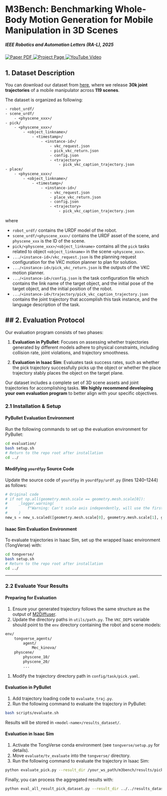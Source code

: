 # M3Bench: Benchmarking Whole-Body Motion Generation for Mobile Manipulation in 3D Scenes

##### IEEE Robotics and Automation Letters (RA-L), 2025

<p align="left">
    <a href='https://arxiv.org/pdf/2410.06678'>
      <img src='https://img.shields.io/badge/Paper-PDF-red?style=plastic&logo=adobeacrobatreader&logoColor=red' alt='Paper PDF'>
    </a>
    <a href='https://zeyuzhang.com/papers/m3bench'>
      <img src='https://img.shields.io/badge/Project-Page-blue?style=plastic&logo=Google%20chrome&logoColor=blue' alt='Project Page'>
    </a>
    <a href='https://youtu.be/TwJQnRm663M' target='_blank'>
      <img src='https://img.shields.io/badge/YouTube-Video-6f42c1?style=plastic&logo=youtube&logoColor=white' alt='YouTube Video'>
    </a>
</p>

## 1. Dataset Description

You can download our dataset from [here](https://huggingface.co/datasets/M3Bench/M3Bench), where we release **30k joint trajectories** of a mobile manipulator across **119 scenes**. 

The dataset is organized as following:

```tex
- robot_urdf/
- scene_urdf/
	- <physcene_xxx>/
- pick/
	- <physcene_xxx>/
		- <object_linkname>/
			- <timestamp>/
				- <instance-id>/
					- vkc_request.json
					- pick_vkc_return.json
					- config.json
					- <trajectory>
						- pick_vkc_caption_trajectory.json
- place/
	- <physcene_xxx>/
		- <object_linkname>/
			- <timestamp>/
				- <instance-id>/
					- vkc_request.json
					- place_vkc_return.json
					- config.json
					- <trajectory>
						- pick_vkc_caption_trajectory.json
```

where 
- `robot_urdf/` contains the URDF model of the robot.
- `scene_urdf/<physcene_xxx>/` contains the URDF asset of the scene, and `physcene_xxx` is the ID of the scene.
- `pick/<physcene_xxx>/<object_linkname>` contains all the `pick` tasks related to object `<object_linkname>` in the scene `<physcene_xxx>`.
- `.../<instance-id>/vkc_request.json` is the planning request configuration for the VKC motion planner to plan for solution. 
- `.../<instance-id>/pick_vkc_return.json` is the outputs of the VKC motion planner.
- `.../<instance-id>/config.json` is the task configuration file which contains the link name of the target object, and the initial pose of the target object, and the initial position of the robot.
- `.../<instance-id>/trajectory/pick_vkc_caption_trajectory.json` contains the joint trajectory that accomplish this task instance, and the language description of the task.

## ## 2. Evaluation Protocol

Our evaluation program consists of two phases:

1. **Evaluation in PyBullet**: Focuses on assessing whether trajectories generated by different models adhere to physical constraints, including collision rate, joint violations, and trajectory smoothness.

2. **Evaluation in Isaac Sim**: Evaluates task success rates, such as whether the pick trajectory successfully picks up the object or whether the place trajectory stably places the object on the target plane.

Our dataset includes a complete set of 3D scene assets and joint trajectories for accomplishing tasks. **We highly recommend developing your own evaluation program** to better align with your specific objectives.

### 2.1 Installation & Setup

#### PyBullet Evaluation Environment

Run the following commands to set up the evaluation environment for PyBullet:

```bash
cd evaluation/
bash setup.sh
# Return to the repo root after installation
cd ../
```

#### Modifying `yourdfpy` Source Code

Update the source code of `yourdfpy` in `yourdfpy/urdf.py` (lines 1240–1244) as follows:

```python
# Original code
# if not np.all(geometry.mesh.scale == geometry.mesh.scale[0]):
#     _logger.warning(
#         f"Warning: Can't scale axis independently, will use the first entry of '{geometry.mesh.scale}'"
#     )
new_s = new_s.scaled([geometry.mesh.scale[0], geometry.mesh.scale[1], geometry.mesh.scale[2]])
```

#### Isaac Sim Evaluation Environment

To evaluate trajectories in Isaac Sim, set up the wrapped Isaac environment (TongVerse) with:

```bash
cd tongverse/
bash setup.sh
# Return to the repo root after installation
cd ../
```

------

### 2.2 Evaluate Your Results

#### Preparing for Evaluation

1. Ensure your generated trajectory follows the same structure as the output of [M2Diffuser](https://github.com/m2diffuser/M2Diffuser?tab=readme-ov-file#evaluate-models).
2. Update the directory paths in `utils/path.py`. The `VKC_DEPS` variable should point to the `env` directory containing the robot and scene models:

```bash
env/
    tongverse_agents/
        agent/
            Mec_kinova/
    physcene/
        physcene_10/
        physcene_20/
        ...
```

1. Modify the trajectory directory path in `config/task/pick.yaml`.

#### Evaluation in PyBullet

1. Add trajectory loading code to `evaluate_traj.py`.
2. Run the following command to evaluate the trajectory in PyBullet:

```bash
bash scripts/evaluate.sh
```

Results will be stored in `<model-name>/results_dataset/`.

#### Evaluation in Isaac Sim

1. Activate the TongVerse conda environment (see `tongverse/setup.py` for details).
2. Move `evaluate/tv_evaluate` into the `tongverse/` directory.
3. Run the following command to evaluate the trajectory in Isaac Sim:

```bash
python evaluate_pick.py --result_dir /your_ws_path/m3bench/results/pick/${timestamp} --dataset_test_dir /your_data_path/pick/test
```

Finally, you can process the aggregated results with:

```bash
python eval_all_result_pick_dataset.py --result_dir ../../results_dataset/pick/${timestamp} --dataset_test_dir /your_data_path/pick/test
```
